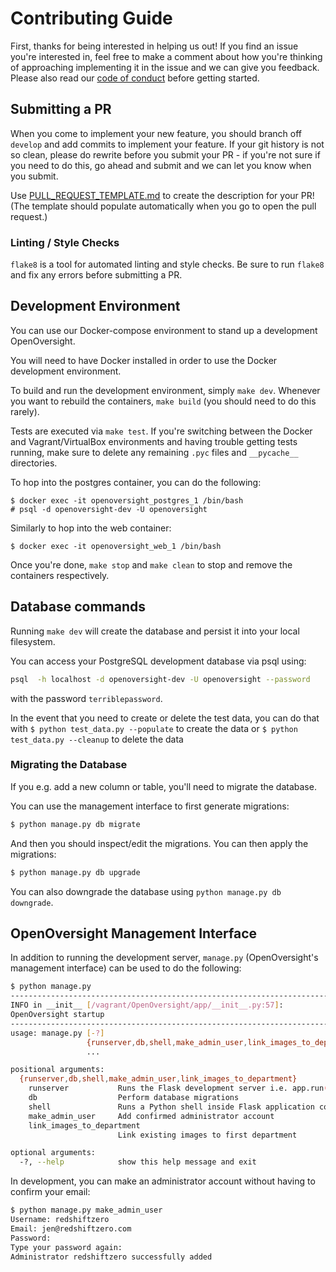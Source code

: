 # Contributing Guide

First, thanks for being interested in helping us out! If you find an issue you're interested in, feel free to make a comment about how you're thinking of approaching implementing it in the issue and we can give you feedback.  Please also read our [code of conduct](/CODE_OF_CONDUCT.md) before getting started.

## Submitting a PR

When you come to implement your new feature, you should branch off `develop` and add commits to implement your feature. If your git history is not so clean, please do rewrite before you submit your PR - if you're not sure if you need to do this, go ahead and submit and we can let you know when you submit.

Use [PULL_REQUEST_TEMPLATE.md](/PULL_REQUEST_TEMPLATE.md) to create the description for your PR! (The template should populate automatically when you go to open the pull request.)

### Linting / Style Checks

 `flake8` is a tool for automated linting and style checks. Be sure to run `flake8` and fix any errors before submitting a PR.

## Development Environment

You can use our Docker-compose environment to stand up a development OpenOversight.

You will need to have Docker installed in order to use the Docker development environment.

To build and run the development environment, simply `make dev`. Whenever you want to rebuild the containers, `make build` (you should need to do this rarely).

Tests are executed via `make test`. If you're switching between the Docker and Vagrant/VirtualBox environments and having trouble getting tests running, make sure to delete any remaining `.pyc` files and `__pycache__` directories.

To hop into the postgres container, you can do the following:

```
$ docker exec -it openoversight_postgres_1 /bin/bash
# psql -d openoversight-dev -U openoversight
```

Similarly to hop into the web container:

```
$ docker exec -it openoversight_web_1 /bin/bash
```

Once you're done, `make stop` and `make clean` to stop and remove the containers respectively.

## Database commands

Running `make dev` will create the database and persist it into your local filesystem.

You can access your PostgreSQL development database via psql using:

```sh
psql  -h localhost -d openoversight-dev -U openoversight --password
```

with the password `terriblepassword`.

In the event that you need to create or delete the test data, you can do that with
`$ python test_data.py --populate` to create the data
or
`$ python test_data.py --cleanup` to delete the data

### Migrating the Database

If you e.g. add a new column or table, you'll need to migrate the database.

You can use the management interface to first generate migrations:

```sh
$ python manage.py db migrate
```

And then you should inspect/edit the migrations. You can then apply the migrations:

```sh
$ python manage.py db upgrade
```

You can also downgrade the database using `python manage.py db downgrade`.

## OpenOversight Management Interface

In addition to running the development server, `manage.py` (OpenOversight's management interface) can be used to do the following:

```sh
$ python manage.py
--------------------------------------------------------------------------------
INFO in __init__ [/vagrant/OpenOversight/app/__init__.py:57]:
OpenOversight startup
--------------------------------------------------------------------------------
usage: manage.py [-?]
                 {runserver,db,shell,make_admin_user,link_images_to_department}
                 ...

positional arguments:
  {runserver,db,shell,make_admin_user,link_images_to_department}
    runserver           Runs the Flask development server i.e. app.run()
    db                  Perform database migrations
    shell               Runs a Python shell inside Flask application context.
    make_admin_user     Add confirmed administrator account
    link_images_to_department
                        Link existing images to first department

optional arguments:
  -?, --help            show this help message and exit
```

In development, you can make an administrator account without having to confirm your email:

```sh
$ python manage.py make_admin_user
Username: redshiftzero
Email: jen@redshiftzero.com
Password:
Type your password again:
Administrator redshiftzero successfully added
```
